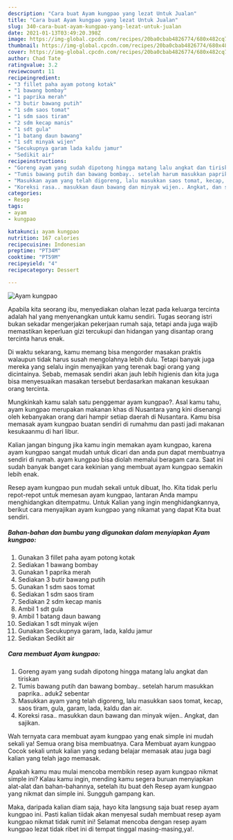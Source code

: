 ```yaml
---
description: "Cara buat Ayam kungpao yang lezat Untuk Jualan"
title: "Cara buat Ayam kungpao yang lezat Untuk Jualan"
slug: 340-cara-buat-ayam-kungpao-yang-lezat-untuk-jualan
date: 2021-01-13T03:49:20.398Z
image: https://img-global.cpcdn.com/recipes/20ba0cbab4826774/680x482cq70/ayam-kungpao-foto-resep-utama.jpg
thumbnail: https://img-global.cpcdn.com/recipes/20ba0cbab4826774/680x482cq70/ayam-kungpao-foto-resep-utama.jpg
cover: https://img-global.cpcdn.com/recipes/20ba0cbab4826774/680x482cq70/ayam-kungpao-foto-resep-utama.jpg
author: Chad Tate
ratingvalue: 3.2
reviewcount: 11
recipeingredient:
- "3 fillet paha ayam potong kotak"
- "1 bawang bombay"
- "1 paprika merah"
- "3 butir bawang putih"
- "1 sdm saos tomat"
- "1 sdm saos tiram"
- "2 sdm kecap manis"
- "1 sdt gula"
- "1 batang daun bawang"
- "1 sdt minyak wijen"
- "Secukupnya garam lada kaldu jamur"
- "Sedikit air"
recipeinstructions:
- "Goreng ayam yang sudah dipotong hingga matang lalu angkat dan tiriskan"
- "Tumis bawang putih dan bawang bombay.. setelah harum masukkan paprika.. aduk2 sebentar"
- "Masukkan ayam yang telah digoreng, lalu masukkan saos tomat, kecap, saos tiram, gula, garam, lada, kaldu dan air."
- "Koreksi rasa.. masukkan daun bawang dan minyak wijen.. Angkat, dan sajikan."
categories:
- Resep
tags:
- ayam
- kungpao

katakunci: ayam kungpao 
nutrition: 167 calories
recipecuisine: Indonesian
preptime: "PT34M"
cooktime: "PT59M"
recipeyield: "4"
recipecategory: Dessert

---
```



![Ayam kungpao](https://img-global.cpcdn.com/recipes/20ba0cbab4826774/680x482cq70/ayam-kungpao-foto-resep-utama.jpg)

Apabila kita seorang ibu, menyediakan olahan lezat pada keluarga tercinta adalah hal yang menyenangkan untuk kamu sendiri. Tugas seorang istri bukan sekadar mengerjakan pekerjaan rumah saja, tetapi anda juga wajib memastikan keperluan gizi tercukupi dan hidangan yang disantap orang tercinta harus enak.

Di waktu  sekarang, kamu memang bisa mengorder masakan praktis walaupun tidak harus susah mengolahnya lebih dulu. Tetapi banyak juga mereka yang selalu ingin menyajikan yang terenak bagi orang yang dicintainya. Sebab, memasak sendiri akan jauh lebih higienis dan kita juga bisa menyesuaikan masakan tersebut berdasarkan makanan kesukaan orang tercinta. 



Mungkinkah kamu salah satu penggemar ayam kungpao?. Asal kamu tahu, ayam kungpao merupakan makanan khas di Nusantara yang kini disenangi oleh kebanyakan orang dari hampir setiap daerah di Nusantara. Kamu bisa memasak ayam kungpao buatan sendiri di rumahmu dan pasti jadi makanan kesukaanmu di hari libur.

Kalian jangan bingung jika kamu ingin memakan ayam kungpao, karena ayam kungpao sangat mudah untuk dicari dan anda pun dapat membuatnya sendiri di rumah. ayam kungpao bisa diolah memalui beragam cara. Saat ini sudah banyak banget cara kekinian yang membuat ayam kungpao semakin lebih enak.

Resep ayam kungpao pun mudah sekali untuk dibuat, lho. Kita tidak perlu repot-repot untuk memesan ayam kungpao, lantaran Anda mampu menghidangkan ditempatmu. Untuk Kalian yang ingin menghidangkannya, berikut cara menyajikan ayam kungpao yang nikamat yang dapat Kita buat sendiri.

<!--inarticleads1-->

##### Bahan-bahan dan bumbu yang digunakan dalam menyiapkan Ayam kungpao:

1. Gunakan 3 fillet paha ayam potong kotak
1. Sediakan 1 bawang bombay
1. Gunakan 1 paprika merah
1. Sediakan 3 butir bawang putih
1. Gunakan 1 sdm saos tomat
1. Sediakan 1 sdm saos tiram
1. Sediakan 2 sdm kecap manis
1. Ambil 1 sdt gula
1. Ambil 1 batang daun bawang
1. Sediakan 1 sdt minyak wijen
1. Gunakan Secukupnya garam, lada, kaldu jamur
1. Sediakan Sedikit air




<!--inarticleads2-->

##### Cara membuat Ayam kungpao:

1. Goreng ayam yang sudah dipotong hingga matang lalu angkat dan tiriskan
1. Tumis bawang putih dan bawang bombay.. setelah harum masukkan paprika.. aduk2 sebentar
1. Masukkan ayam yang telah digoreng, lalu masukkan saos tomat, kecap, saos tiram, gula, garam, lada, kaldu dan air.
1. Koreksi rasa.. masukkan daun bawang dan minyak wijen.. Angkat, dan sajikan.




Wah ternyata cara membuat ayam kungpao yang enak simple ini mudah sekali ya! Semua orang bisa membuatnya. Cara Membuat ayam kungpao Cocok sekali untuk kalian yang sedang belajar memasak atau juga bagi kalian yang telah jago memasak.

Apakah kamu mau mulai mencoba membikin resep ayam kungpao nikmat simple ini? Kalau kamu ingin, mending kamu segera buruan menyiapkan alat-alat dan bahan-bahannya, setelah itu buat deh Resep ayam kungpao yang nikmat dan simple ini. Sungguh gampang kan. 

Maka, daripada kalian diam saja, hayo kita langsung saja buat resep ayam kungpao ini. Pasti kalian tiidak akan menyesal sudah membuat resep ayam kungpao nikmat tidak rumit ini! Selamat mencoba dengan resep ayam kungpao lezat tidak ribet ini di tempat tinggal masing-masing,ya!.

